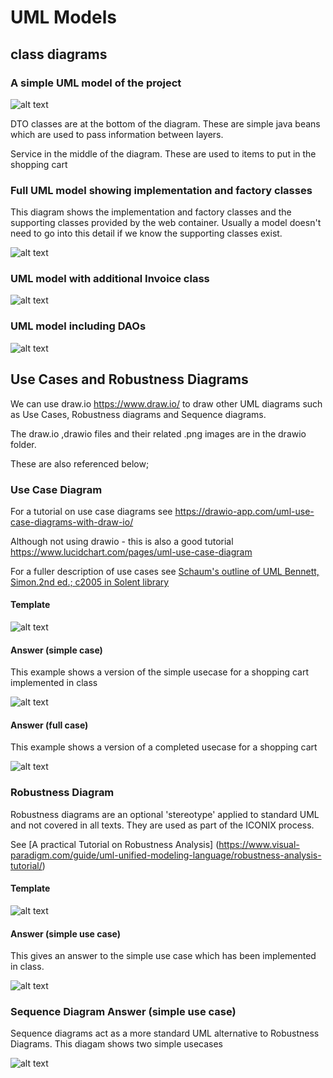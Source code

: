 
# UML Models

## class diagrams

### A simple UML model of the project 

![alt text](../UMLmodel/images/classDiagram.png "Figure classDiagram.png" )

DTO classes are at the bottom of the diagram. 
These are simple java beans which are used to pass information between layers.

Service in the middle of the diagram.
These are used to items to put in the shopping cart

### Full UML model showing implementation and factory classes
This diagram shows the implementation and factory classes and the supporting classes provided by the web container.
Usually a model doesn't need to go into this detail if we know the supporting classes exist.

![alt text](../UMLmodel/images/classDiagram_2.png "Figure classDiagram_2.png" )

### UML model with additional Invoice class

![alt text](../UMLmodel/images/classDiagram_3.png "Figure classDiagram_3.png" )

### UML model including DAOs

![alt text](../UMLmodel/images/classDiagram_4.png "Figure classDiagram_4.png" )

## Use Cases and Robustness Diagrams

We can use draw.io https://www.draw.io/ to draw other UML diagrams such as Use Cases, Robustness diagrams and Sequence diagrams. 

The draw.io ,drawio files and their related .png images are in the drawio folder. 

These are also referenced below;


### Use Case Diagram

For a tutorial on use case diagrams see
https://drawio-app.com/uml-use-case-diagrams-with-draw-io/

Although not using drawio - this is also a good tutorial
https://www.lucidchart.com/pages/uml-use-case-diagram

For a fuller description of use cases see  [Schaum's outline of UML
Bennett, Simon.2nd ed.; c2005 in Solent library](https://catalogue.solent.ac.uk/permalink/44SSU_INST/bslj9g/alma990096667340204796) 

#### Template

![alt text](../UMLmodel/drawio/template-usecase-drawio.png "Figure template-usecase-drawio.png")

#### Answer (simple case)

This example shows a version of the simple usecase for a shopping cart implemented in class

![alt text](../UMLmodel/drawio/cart_simple_usecase-draw_io.png "Figure cart_simple_usecase-draw_io.png")

#### Answer (full case)

This example shows a version of a completed usecase for a shopping cart

![alt text](../UMLmodel/drawio/cart_usecase-draw_io.png "Figure cart_usecase-draw_io.png")


### Robustness Diagram

Robustness diagrams are an optional 'stereotype' applied to standard UML and not covered in all texts.
They are used as part of the ICONIX process.  

See [A practical Tutorial on Robustness Analysis] (https://www.visual-paradigm.com/guide/uml-unified-modeling-language/robustness-analysis-tutorial/)

#### Template

![alt text](../UMLmodel/drawio/template-robustness-diagram-drawio.png "Figure template-robustness-diagram-drawio.png")

#### Answer (simple use case)

This gives an answer to the simple use case which has been implemented in class.

![alt text](../UMLmodel/drawio/cart-robustness-drawio.png "Figure cart-robustness-drawio.png")


### Sequence Diagram Answer (simple use case)

Sequence diagrams act as a more standard UML alternative to Robustness Diagrams.
This diagam shows two simple usecases

![alt text](../UMLmodel/drawio/cart-sequence-drawio.png "Figure cart-sequence-drawio.png")
